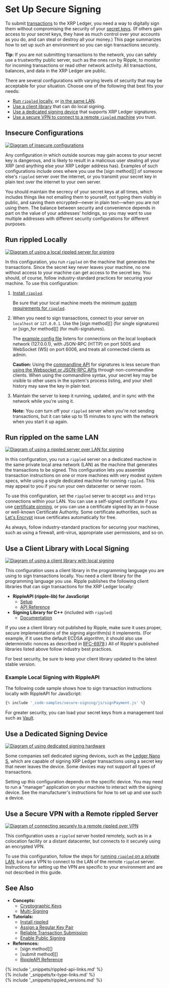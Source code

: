 # Set Up Secure Signing

To submit [transactions](transaction-basics.html) to the XRP Ledger, you need a way to digitally sign them without compromising the security of your [secret keys](cryptographic-keys.html). (If others gain access to your secret keys, they have as much control over your accounts as you do, and can steal or destroy all your money.) This page summarizes how to set up such an environment so you can sign transactions securely.

**Tip:** If you are not submitting transactions to the network, you can safely use a trustworthy public server, such as the ones run by Ripple, to monitor for incoming transactions or read other network activity. All transactions, balances, and data in the XRP Ledger are public.

There are several configurations with varying levels of security that may be acceptable for your situation. Choose one of the following that best fits your needs:

- [Run `rippled` locally](#run-rippled-locally), or [in the same LAN](#run-rippled-on-the-same-lan).
- [Use a client library](#use-a-client-library-with-local-signing) that can do local signing.
- [Use a dedicated signing device](#use-a-dedicated-signing-device) that supports XRP Ledger signatures.
- [Use a secure VPN to connect to a remote `rippled` machine](#use-a-secure-vpn-with-a-remote-rippled-server) you trust.

<!-- Source for all diagrams in this article: https://docs.google.com/presentation/d/1BfGyWgC0njoPiKUZz3gXHMVSUINE3Q-_lHqY_D0TGwg/ -->

## Insecure Configurations

[![Diagram of insecure configurations](img/insecure-signing-options.png)](img/insecure-signing-options.png)

Any configuration in which outside sources may gain access to your secret key is dangerous, and is likely to result in a malicious user stealing all your XRP (and anything else your XRP Ledger address has). Examples of such configurations include ones where you use the [sign method][] of someone else's `rippled` server over the internet, or you transmit your secret key in plain text over the internet to your own server.

You should maintain the secrecy of your secret keys at all times, which includes things like not emailing them to yourself, not typing them visibly in public, and saving them encrypted—never in plain text—when you are not using them. The balance between security and convenience depends in part on the value of your addresses' holdings, so you may want to use multiple addresses with different security configurations for different purposes.

<!-- Note: I'd link "issuing and operational addresses" for an explanation of hot/cold wallet security, but it's particularly gateway/issued-currency centric, which is not appropriate for this context. -->


## Run rippled Locally

[![Diagram of using a local rippled server for signing](img/secure-signing-local-rippled.png)](img/secure-signing-local-rippled.png)

In this configuration, you run `rippled` on the machine that generates the transactions.  Since the secret key never leaves your machine, no one without access to your machine can get access to the secret key. You should, of course, follow industry-standard practices for securing your machine. To use this configuration:

1. [Install `rippled`](install-rippled.html).

    Be sure that your local machine meets the minimum [system requirements for `rippled`](system-requirements.html).

2. When you need to sign transactions, connect to your server on `localhost` or `127.0.0.1`. Use the [sign method][] (for single signatures) or [sign_for method][] (for multi-signatures).

    The [example config file](https://github.com/ripple/rippled/blob/8429dd67e60ba360da591bfa905b58a35638fda1/cfg/rippled-example.cfg#L1050-L1073) listens for connections on the local loopback network (127.0.0.1), with JSON-RPC (HTTP) on port 5005 and WebSocket (WS) on port 6006, and treats all connected clients as admin.

    **Caution:** Using the [commandline API](request-formatting.html#commandline-format) for signatures is less secure than [using the Websocket or JSON-RPC APIs](get-started-with-the-rippled-api.html) through non-commandline clients. When using the commandline syntax, your secret key may be visible to other users in the system's process listing, and your shell history may save the key in plain text.

3. Maintain the server to keep it running, updated, and in sync with the network while you're using it.

    **Note:** You _can_ turn off your `rippled` server when you're not sending transactions, but it can take up to 15 minutes to sync with the network when you start it up again.


## Run rippled on the same LAN

[![Diagram of using a rippled server over LAN for signing](img/secure-signing-lan-rippled.png)](img/secure-signing-lan-rippled.png)

In this configuration, you run a `rippled` server on a dedicated machine in the same private local area network (LAN) as the machine that generates the transactions to be signed. This configuration lets you assemble transaction instructions on one or more machines with very modest system specs, while using a single dedicated machine for running `rippled`. This may appeal to you if you run your own datacenter or server room.

To use this configuration, set the `rippled` server to accept `wss` and `https` connections within your LAN. You can use a self-signed certificate if you use [certificate pinning](https://en.wikipedia.org/wiki/Transport_Layer_Security#Certificate_pinning), or you can use a certificate signed by an in-house or well-known Certificate Authority. Some certificate authorities, such as [Let's Encrypt](https://letsencrypt.org/) issue certificates automatically for free.

<!--{# TODO: link api-over-lan.html with the detailed instructions when those are ready #}-->

As always, follow industry-standard practices for securing your machines, such as using a firewall, anti-virus, appropriate user permissions, and so on.


## Use a Client Library with Local Signing

[![Diagram of using a client library with local signing](img/secure-signing-client-library.png)](img/secure-signing-client-library.png)

This configuration uses a client library in the programming language you are using to sign transactions locally. You need a client library for the programming language you use. Ripple publishes the following client libraries that can sign transactions for the XRP Ledger locally:

- **RippleAPI (ripple-lib) for JavaScript**
    - [Setup](get-started-with-rippleapi-for-javascript.html)
    - [API Reference](rippleapi-reference.html)
- **Signing Library for C++** (included with `rippled`)
    - [Documentation](https://github.com/ripple/rippled/tree/develop/Builds/linux#signing-library)

If you use a client library not published by Ripple, make sure it uses proper, secure implementations of the signing algorithm(s) it implements. (For example, if it uses the default ECDSA algorithm, it should also use deterministic nonces as described in [RFC-6979](https://tools.ietf.org/html/rfc6979).) All of Ripple's published libraries listed above follow industry best practices.

For best security, be sure to keep your client library updated to the latest stable version.

### Example Local Signing with RippleAPI

The following code sample shows how to sign transaction instructions locally with RippleAPI for JavaScript:

```js
{% include '_code-samples/secure-signing/js/signPayment.js' %}
```

For greater security, you can load your secret keys from a management tool such as [Vault](https://www.vaultproject.io/).


## Use a Dedicated Signing Device

[![Diagram of using dedicated signing hardware](img/secure-signing-dedicated-hardware.png)](img/secure-signing-dedicated-hardware.png)

Some companies sell dedicated signing devices, such as the [Ledger Nano S](https://www.ledger.com/products/ledger-nano-s), which are capable of signing XRP Ledger transactions using a secret key that never leaves the device. Some devices may not support all types of transactions.

Setting up this configuration depends on the specific device. You may need to run a "manager" application on your machine to interact with the signing device. See the manufacturer's instructions for how to set up and use such a device.


## Use a Secure VPN with a Remote rippled Server

[![Diagram of connecting securely to a remote `rippled` over VPN](img/secure-signing-over-vpn.png)](img/secure-signing-over-vpn.png)

This configuration uses a `rippled` server hosted remotely, such as in a colocation facility or a distant datacenter, but connects to it securely using an encrypted VPN.

To use this configuration, follow the steps for [running `rippled` on a private LAN](#run-rippled-on-the-same-lan), but use a VPN to connect to the LAN of the remote `rippled` server. Instructions for setting up the VPN are specific to your environment and are not described in this guide.


## See Also

- **Concepts:**
    - [Cryptographic Keys](cryptographic-keys.html)
    - [Multi-Signing](multi-signing.html)
- **Tutorials:**
    - [Install rippled](install-rippled.html)
    - [Assign a Regular Key Pair](assign-a-regular-key-pair.html)
    - [Reliable Transaction Submission](reliable-transaction-submission.html)
    - [Enable Public Signing](enable-public-signing.html)
- **References:**
    - [sign method][]
    - [submit method][]
    - [RippleAPI Reference](rippleapi-reference.html)




<!--{# common link defs #}-->
{% include '_snippets/rippled-api-links.md' %}			
{% include '_snippets/tx-type-links.md' %}			
{% include '_snippets/rippled_versions.md' %}
